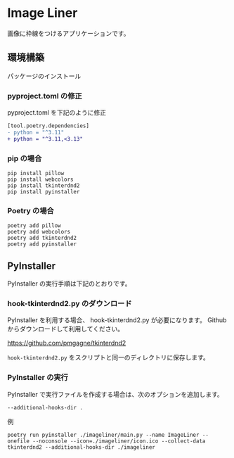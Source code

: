 # Image Liner

画像に枠線をつけるアプリケーションです。

## 環境構築

パッケージのインストール

### pyproject.toml の修正

pyproject.toml を下記のように修正

```diff
[tool.poetry.dependencies]
- python = "^3.11"
+ python = "^3.11,<3.13"
```

### pip の場合

```shell
pip install pillow
pip install webcolors
pip install tkinterdnd2
pip install pyinstaller
```

### Poetry の場合

```shell
poetry add pillow
poetry add webcolors
poetry add tkinterdnd2
poetry add pyinstaller
```

## PyInstaller

PyInstaller の実行手順は下記のとおりです。

### hook-tkinterdnd2.py のダウンロード

PyInstaller を利用する場合、 hook-tkinterdnd2.py が必要になります。
Github からダウンロードして利用してください。

https://github.com/pmgagne/tkinterdnd2

`hook-tkinterdnd2.py` をスクリプトと同一のディレクトリに保存します。

### PyInstaller の実行

PyInstaller で実行ファイルを作成する場合は、次のオプションを追加します。

```shell
--additional-hooks-dir .
```

例

```shell
poetry run pyinstaller ./imageliner/main.py --name ImageLiner --onefile --noconsole --icon=./imageliner/icon.ico --collect-data tkinterdnd2 --additional-hooks-dir ./imageliner
```

